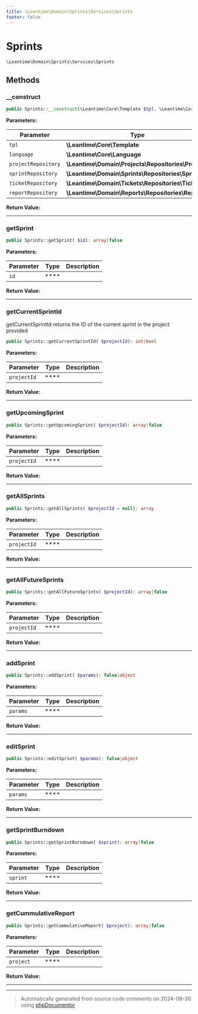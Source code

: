 ```yaml
---
title: \Leantime\Domain\Sprints\Services\Sprints
footer: false
---
```


# Sprints




`\Leantime\Domain\Sprints\Services\Sprints`




## Methods

### __construct



```php
public Sprints::__construct(\Leantime\Core\Template $tpl, \Leantime\Core\Language $language, \Leantime\Domain\Projects\Repositories\Projects $projectRepository, \Leantime\Domain\Sprints\Repositories\Sprints $sprintRepository, \Leantime\Domain\Tickets\Repositories\Tickets $ticketRepository, \Leantime\Domain\Reports\Repositories\Reports $reportRepository): mixed
```








**Parameters:**

| Parameter | Type | Description |
|-----------|------|-------------|
| `tpl` | **\Leantime\Core\Template** |  |
| `language` | **\Leantime\Core\Language** |  |
| `projectRepository` | **\Leantime\Domain\Projects\Repositories\Projects** |  |
| `sprintRepository` | **\Leantime\Domain\Sprints\Repositories\Sprints** |  |
| `ticketRepository` | **\Leantime\Domain\Tickets\Repositories\Tickets** |  |
| `reportRepository` | **\Leantime\Domain\Reports\Repositories\Reports** |  |


**Return Value:**





---
### getSprint



```php
public Sprints::getSprint( $id): array|false
```








**Parameters:**

| Parameter | Type | Description |
|-----------|------|-------------|
| `id` | **** |  |


**Return Value:**





---
### getCurrentSprintId

getCurrentSprintId returns the ID of the current sprint in the project provided

```php
public Sprints::getCurrentSprintId( $projectId): int|bool
```








**Parameters:**

| Parameter | Type | Description |
|-----------|------|-------------|
| `projectId` | **** |  |


**Return Value:**





---
### getUpcomingSprint



```php
public Sprints::getUpcomingSprint( $projectId): array|false
```








**Parameters:**

| Parameter | Type | Description |
|-----------|------|-------------|
| `projectId` | **** |  |


**Return Value:**





---
### getAllSprints



```php
public Sprints::getAllSprints( $projectId = null): array
```








**Parameters:**

| Parameter | Type | Description |
|-----------|------|-------------|
| `projectId` | **** |  |


**Return Value:**





---
### getAllFutureSprints



```php
public Sprints::getAllFutureSprints( $projectId): array|false
```








**Parameters:**

| Parameter | Type | Description |
|-----------|------|-------------|
| `projectId` | **** |  |


**Return Value:**





---
### addSprint



```php
public Sprints::addSprint( $params): false|object
```








**Parameters:**

| Parameter | Type | Description |
|-----------|------|-------------|
| `params` | **** |  |


**Return Value:**





---
### editSprint



```php
public Sprints::editSprint( $params): false|object
```








**Parameters:**

| Parameter | Type | Description |
|-----------|------|-------------|
| `params` | **** |  |


**Return Value:**





---
### getSprintBurndown



```php
public Sprints::getSprintBurndown( $sprint): array|false
```








**Parameters:**

| Parameter | Type | Description |
|-----------|------|-------------|
| `sprint` | **** |  |


**Return Value:**





---
### getCummulativeReport



```php
public Sprints::getCummulativeReport( $project): array|false
```








**Parameters:**

| Parameter | Type | Description |
|-----------|------|-------------|
| `project` | **** |  |


**Return Value:**





---


---
> Automatically generated from source code comments on 2024-08-30 using [phpDocumentor](http://www.phpdoc.org/)
